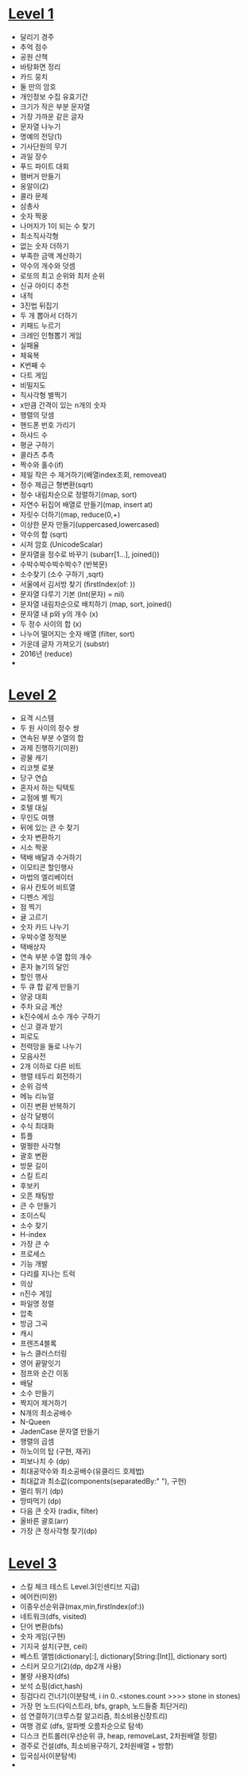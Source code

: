 # [Level 1](https://github.com/ww5702/Coding_Test/tree/main/%ED%94%84%EB%A1%9C%EA%B7%B8%EB%9E%98%EB%A8%B8%EC%8A%A4/Level%201)
- 달리기 경주   
- 추억 점수   
- 공원 산책   
- 바탕화면 정리   
- 카드 뭉치   
- 둘 만의 암호   
- 개인정보 수집 유효기간      
- 크기가 작은 부분 문자열   
- 가장 가까운 같은 글자
- 문자열 나누기
- 명예의 전당(1)
- 기사단원의 무기
- 과일 장수
- 푸드 파이트 대회
- 햄버거 만들기
- 옹알이(2)
- 콜라 문제
- 삼총사
- 숫자 짝꿍
- 나머지가 1이 되는 수 찾기
- 최소직사각형
- 없는 숫자 더하기
- 부족한 금액 계산하기
- 약수의 개수와 덧셈
- 로또의 최고 순위와 최저 순위
- 신규 아이디 추천
- 내적
- 3진법 뒤집기
- 두 개 뽑아서 더하기
- 키패드 누르기
- 크레인 인형뽑기 게임
- 실패율
- 체육복
- K번째 수
- 다트 게임
- 비밀지도
- 직사각형 별찍기
- x만큼 간격이 있는 n개의 숫자
- 행렬의 덧셈
- 핸드폰 번호 가리기
- 하샤드 수
- 평균 구하기
- 콜라츠 추측
- 짝수와 홀수(if)
- 제일 작은 수 제거하기(배열index조회, removeat)
- 정수 제곱근 형변환(sqrt)
- 정수 내림차순으로 정렬하기(map, sort)
- 자연수 뒤집어 배열로 만들기(map, insert at)
- 자릿수 더하기(map, reduce(0,+)
- 이상한 문자 만들기(uppercased,lowercased)
- 약수의 합 (sqrt)
- 시저 암호 (UnicodeScalar)
- 문자열을 정수로 바꾸기 (subarr[1...], joined())
- 수박수박수박수박수? (반복문)
- 소수찾기 (소수 구하기 ,sqrt)
- 서울에서 김서방 찾기 (firstIndex(of: ))
- 문자열 다루기 기본 (Int(문자) = nil)   
- 문자열 내림차순으로 배치하기 (map, sort, joined()   
- 문자열 내 p와 y의 개수 (x)   
- 두 정수 사이의 합 (x)   
- 나누어 떨어지는 숫자 배열 (filter, sort)
- 가운데 글자 가져오기 (substr)
- 2016년 (reduce)
- 


   

# [Level 2](https://github.com/ww5702/Coding_Test/tree/main/%ED%94%84%EB%A1%9C%EA%B7%B8%EB%9E%98%EB%A8%B8%EC%8A%A4/Level%202)   
- 요격 시스템
- 두 원 사이의 정수 쌍   
- 연속된 부분 수열의 합   
- 과제 진행하기(미완)   
- 광물 캐기   
- 리코쳇 로봇   
- 당구 연습   
- 혼자서 하는 틱택토   
- 교점에 별 찍기   
- 호텔 대실   
- 무인도 여행      
- 뒤에 있는 큰 수 찾기   
- 숫자 변환하기   
- 시소 짝꿍   
- 택배 배달과 수거하기   
- 이모티콘 할인행사   
- 마법의 엘리베이터   
- 유사 칸토어 비트열
- 디펜스 게임   
- 점 찍기
- 귤 고르기
- 숫자 카드 나누기
- 우박수열 정적분
- 택배상자
- 연속 부분 수열 합의 개수
- 혼자 놀기의 달인
- 할인 행사
- 두 큐 합 같게 만들기
- 양궁 대회
- 주차 요금 계산   
- k진수에서 소수 개수 구하기
- 신고 결과 받기
- 피로도
- 전력망을 둘로 나누기
- 모음사전
- 2개 이하로 다른 비트
- 행렬 테두리 회전하기
- 순위 검색
- 메뉴 리뉴얼
- 이진 변환 반복하기
- 삼각 달팽이
- 수식 최대화
- 튜플
- 멀쩡한 사각형
- 괄호 변환
- 방문 길이   
- 스킬 트리
- 후보키
- 오픈 채팅방
- 큰 수 만들기
- 조이스틱
- 소수 찾기
- H-index
- 가장 큰 수
- 프로세스
- 기능 개발
- 다리를 지나는 트럭
- 의상
- n진수 게임
- 파일명 정렬
- 압축
- 방금 그곡
- 캐시
- 프렌즈4블록
- 뉴스 클러스터링
- 영어 끝말잇기
- 점프와 순간 이동
- 배달
- 소수 만들기
- 짝지어 제거하기
- N개의 최소공배수
- N-Queen
- JadenCase 문자열 만들기
- 행렬의 곱셈
- 하노이의 탑 (구현, 재귀)   
- 피보나치 수 (dp)   
- 최대공약수와 최소공배수(유클리드 호제법)
- 최대값과 최소값(components(separatedBy:" "), 구현)
- 멀리 뛰기 (dp)
- 땅따먹기 (dp)
- 다음 큰 숫자 (radix, filter)
- 올바른 괄호(arr)
- 가장 큰 정사각형 찾기(dp)



# [Level 3](https://github.com/ww5702/Coding_Test/tree/main/%ED%94%84%EB%A1%9C%EA%B7%B8%EB%9E%98%EB%A8%B8%EC%8A%A4/Level%203)   
- 스킬 체크 테스트 Level.3(인센티브 지급)
- 에어컨(미완)
- 이중우선순위큐(max,min,firstIndex(of:))
- 네트워크(dfs, visited)
- 단어 변환(bfs)
- 숫자 게임(구현)
- 기지국 설치(구현, ceil)
- 베스트 앨범(dictionary[:], dictionary[String:[Int]], dictionary sort)
- 스티커 모으기(2)(dp, dp2개 사용)
- 불량 사용자(dfs)
- 보석 쇼핑(dict,hash)
- 징검다리 건너기(이분탐색, i in 0..<stones.count >>>> stone in stones)
- 가장 먼 노드(다익스트라, bfs, graph, 노드들중 최단거리)
- 섬 연결하기(크루스칼 알고리즘, 최소비용신장트리)
- 여행 경로 (dfs, 알파벳 오름차순으로 탐색)
- 디스크 컨트롤러(우선순위 큐, heap, removeLast, 2차원배열 정렬)
- 경주로 건설(dfs, 최소비용구하기, 2차원배열 + 방향)
- 입국심사(이분탐색)
- 
